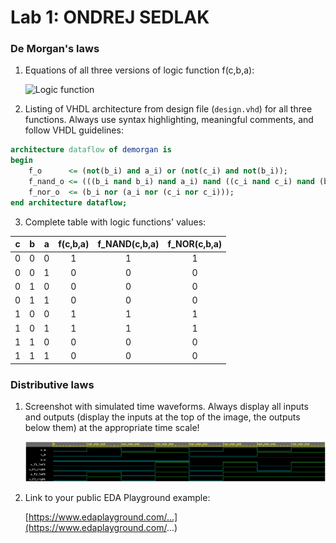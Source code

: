 # Lab 1: ONDREJ SEDLAK

### De Morgan's laws

1. Equations of all three versions of logic function f(c,b,a):

   ![Logic function](images/equations.png)

2. Listing of VHDL architecture from design file (`design.vhd`) for all three functions. Always use syntax highlighting, meaningful comments, and follow VHDL guidelines:

```vhdl
architecture dataflow of demorgan is
begin
    f_o      <= (not(b_i) and a_i) or (not(c_i) and not(b_i));
    f_nand_o <= (((b_i nand b_i) nand a_i) nand ((c_i nand c_i) nand (b_i nand b_i)));
    f_nor_o  <= (b_i nor (a_i nor (c_i nor c_i)));
end architecture dataflow;
```

3. Complete table with logic functions' values:

| **c** | **b** |**a** | **f(c,b,a)** | **f_NAND(c,b,a)** | **f_NOR(c,b,a)** |
| :-: | :-: | :-: | :-: | :-: | :-: |
| 0 | 0 | 0 | 1 | 1 | 1 |
| 0 | 0 | 1 | 0 | 0 | 0 |
| 0 | 1 | 0 | 0 | 0 | 0 |
| 0 | 1 | 1 | 0 | 0 | 0 |
| 1 | 0 | 0 | 1 | 1 | 1 |
| 1 | 0 | 1 | 1 | 1 | 1 |
| 1 | 1 | 0 | 0 | 0 | 0 |
| 1 | 1 | 1 | 0 | 0 | 0 |

### Distributive laws

1. Screenshot with simulated time waveforms. Always display all inputs and outputs (display the inputs at the top of the image, the outputs below them) at the appropriate time scale!

   ![your figure](https://github.com/xsedla1y/digital-electronics-1/blob/2166a5112948c101e2486c002146c9164a64c6e6/labs/images/distribution%20laws.png)

2. Link to your public EDA Playground example:

   [https://www.edaplayground.com/...](https://www.edaplayground.com/...)
